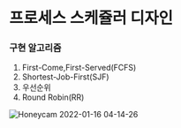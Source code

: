 # 프로세스 스케쥴러 디자인
### 구현 알고리즘
1. First-Come,First-Served(FCFS)
2. Shortest-Job-First(SJF)
3. 우선순위
4. Round Robin(RR)

![Honeycam 2022-01-16 04-14-26](https://user-images.githubusercontent.com/97776933/149634938-9fba6b9f-8ee5-4bf1-bee9-30b44f4461f0.gif)
